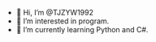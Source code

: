 - 👋 Hi, I’m @TJZYW1992
- 👀 I’m interested in program.
- 🌱 I’m currently learning Python and C#.

<!---
TJZYW1992/TJZYW1992 is a ✨ special ✨ repository because its `README.md` (this file) appears on your GitHub profile.
You can click the Preview link to take a look at your changes.
--->
